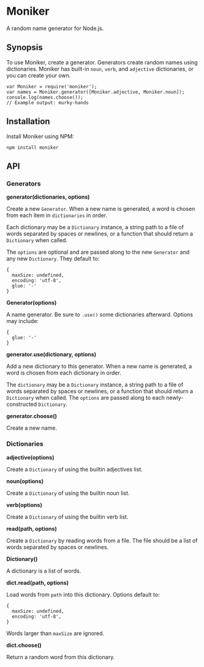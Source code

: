 # Moniker #

A random name generator for Node.js.

## Synopsis ##

To use Moniker, create a generator. Generators create random names
using dictionaries. Moniker has built-in `noun`, `verb`, and
`adjective` dictionaries, or you can create your own.

    var Moniker = require('moniker');
    var names = Moniker.generator([Moniker.adjective, Moniker.noun]);
    console.log(names.choose());
    // Example output: murky-hands

## Installation ##

Install Moniker using NPM:

    npm install moniker

## API ##

### Generators ###

**generator(dictionaries, options)**

Create a new `Generator`. When a new name is generated, a word is
chosen from each item in `dictionaries` in order.

Each dictionary may be a `Dictionary` instance, a string path to a
file of words separated by spaces or newlines, or a function that
should return a `Dictionary` when called.

The `options` are optional and are passed along to the new
`Generator` and any new `Dictionary`. They default to:

    {
      maxSize: undefined,
      encoding: 'utf-8',
      glue: '-'
    }

**Generator(options)**

A name generator. Be sure to `.use()` some dictionaries
afterward. Options may include:

    {
      glue: '-'
    }

**generator.use(dictionary, options)**

Add a new dictionary to this generator. When a new name is generated,
a word is chosen from each dictionary in order.

The `dictionary` may be a `Dictionary` instance, a string path to a
file of words separated by spaces or newlines, or a function that
should return a `Dictionary` when called. The `options` are passed
along to each newly-constructed `Dictionary`.

**generator.choose()**

Create a new name.

### Dictionaries ###

**adjective(options)**

Create a `Dictionary` of using the builtin adjectives list.

**noun(options)**

Create a `Dictionary` of using the builtin noun list.

**verb(options)**

Create a `Dictionary` of using the builtin verb list.

**read(path, options)**

Create a `Dictionary` by reading words from a file. The file should be
a list of words separated by spaces or newlines.

**Dictionary()**

A dictionary is a list of words.

**dict.read(path, options)**

Load words from `path` into this dictionary. Options default to:

    {
      maxSize: undefined,
      encoding: 'utf-8',
    }

Words larger than `maxSize` are ignored.

**dict.choose()**

Return a random word from this dictionary.



